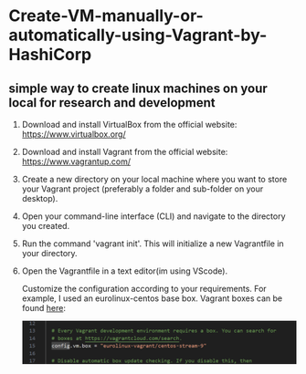 # Create-VM-manually-or-automatically-using-Vagrant-by-HashiCorp
## simple way to create linux machines on your local for research and development ##

1. Download and install VirtualBox from the official website: https://www.virtualbox.org/

2. Download and install Vagrant from the official website: https://www.vagrantup.com/


3. Create a new directory on your local machine where you want to store your Vagrant project
    (preferably a folder and sub-folder on your desktop).

4. Open your command-line interface (CLI) and navigate to the directory you created.

5. Run the command 'vagrant init'. 
    This will initialize a new Vagrantfile in your directory.


6. Open the Vagrantfile in a text editor(im using VScode).

    Customize the configuration according to your requirements. For example, I used an eurolinux-centos base box. Vagrant boxes can be found [here](https://app.vagrantup.com/boxes/search):

    ![vagrant box](image.png)